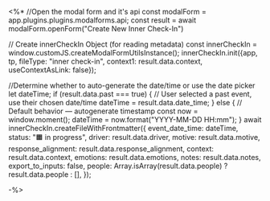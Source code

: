 <%*
//Open the modal form and it's api
const modalForm = app.plugins.plugins.modalforms.api;
const result = await modalForm.openForm("Create New Inner Check-In")

// Create innerCheckIn Object (for reading metadata)
const innerCheckIn = window.customJS.createModalFormUtilsInstance();
innerCheckIn.init({app, tp, fileType: "inner check-in", context1: result.data.context, useContextAsLink: false});

//Determine whether to auto-generate the date/time or use the date picker
let dateTime;
if (result.data.past === true) {
  // User selected a past event, use their chosen date/time
  dateTime = result.data.date_time;
} else {
  // Default behavior — autogenerate timestamp
  const now = window.moment();
  dateTime = now.format("YYYY-MM-DD HH:mm");
}
await innerCheckIn.createFileWithFrontmatter({
  event_date_time: dateTime,
  status: "🟧 in progress",
  driver: result.data.driver,
  motive: result.data.motive,
  response_alignment: result.data.response_alignment,
  context: result.data.context,
  emotions: result.data.emotions,
  notes: result.data.notes,
  export_to_inputs: false,
  people: Array.isArray(result.data.people) ? result.data.people : [],
 });

-%>